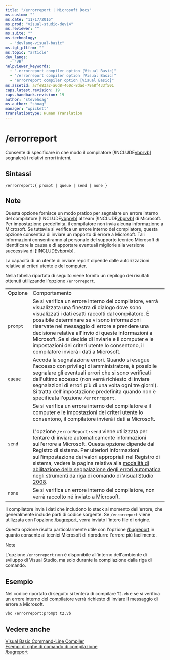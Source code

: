 ```yaml
---
title: "/errorreport | Microsoft Docs"
ms.custom: ""
ms.date: "11/17/2016"
ms.prod: "visual-studio-dev14"
ms.reviewer: ""
ms.suite: ""
ms.technology: 
  - "devlang-visual-basic"
ms.tgt_pltfrm: ""
ms.topic: "article"
dev_langs: 
  - "VB"
helpviewer_keywords: 
  - "-errorreport compiler option [Visual Basic]"
  - "/errorreport compiler option [Visual Basic]"
  - "errorreport compiler option [Visual Basic]"
ms.assetid: a7fe83a2-a6d8-460c-8dad-79a8f433f501
caps.latest.revision: 19
caps.handback.revision: 19
author: "stevehoag"
ms.author: "shoag"
manager: "wpickett"
translationtype: Human Translation
---
```

# /errorreport
Consente di specificare in che modo il compilatore [!INCLUDE[vbprvb](../../../csharp/programming-guide/concepts/linq/includes/vbprvb_md.md)] segnalerà i relativi errori interni.  
  
## Sintassi  
  
```  
/errorreport:{ prompt | queue | send | none }  
```  
  
## Note  
 Questa opzione fornisce un modo pratico per segnalare un errore interno del compilatore [!INCLUDE[vbprvb](../../../csharp/programming-guide/concepts/linq/includes/vbprvb_md.md)] al team [!INCLUDE[vbprvb](../../../csharp/programming-guide/concepts/linq/includes/vbprvb_md.md)] di Microsoft.  Per impostazione predefinita, il compilatore non invia alcuna informazione a Microsoft.  Se tuttavia si verifica un errore interno del compilatore, questa opzione consentirà di inviare un rapporto di errore a Microsoft.  Tali informazioni consentiranno al personale del supporto tecnico Microsoft di identificare la causa e di apportare eventuali migliorie alla versione successiva di [!INCLUDE[vbprvb](../../../csharp/programming-guide/concepts/linq/includes/vbprvb_md.md)].  
  
 La capacità di un utente di inviare report dipende dalle autorizzazioni relative ai criteri utente e del computer.  
  
 Nella tabella riportata di seguito viene fornito un riepilogo dei risultati ottenuti utilizzando l'opzione `/errorreport`.  
  
|||  
|-|-|  
|Opzione|Comportamento|  
|`prompt`|Se si verifica un errore interno del compilatore, verrà visualizzata una finestra di dialogo dove sono visualizzati i dati esatti raccolti dal compilatore.  È possibile determinare se vi sono informazioni riservate nel messaggio di errore e prendere una decisione relativa all'invio di queste informazioni a Microsoft.  Se si decide di inviarle e il computer e le impostazioni dei criteri utente lo consentono, il compilatore invierà i dati a Microsoft.|  
|`queue`|Accoda la segnalazione errori.  Quando si esegue l'accesso con privilegi di amministratore, è possibile segnalare gli eventuali errori che si sono verificati dall'ultimo accesso \(non verrà richiesto di inviare segnalazioni di errori più di una volta ogni tre giorni\).  Si tratta dell'impostazione predefinita quando non è specificata l'opzione `/errorreport`.|  
|`send`|Se si verifica un errore interno del compilatore e il computer e le impostazioni dei criteri utente lo consentono, il compilatore invierà i dati a Microsoft.<br /><br /> L'opzione `/errorReport:send` viene utilizzata per tentare di inviare automaticamente informazioni sull'errore a Microsoft.  Questa opzione dipende dal Registro di sistema.  Per ulteriori informazioni sull'impostazione dei valori appropriati nel Registro di sistema, vedere la pagina relativa alla [modalità di abilitazione della segnalazione degli errori automatica negli strumenti da riga di comando di Visual Studio 2008](http://go.microsoft.com/fwlink/?LinkID=184695).|  
|`none`|Se si verifica un errore interno del compilatore, non verrà raccolto né inviato a Microsoft.|  
  
 Il compilatore invia i dati che includono lo stack al momento dell'errore, che generalmente include parti di codice sorgente.  Se `/errorreport` viene utilizzata con l'opzione [\/bugreport](../../../visual-basic/reference/command-line-compiler/bugreport.md), verrà inviato l'intero file di origine.  
  
 Questa opzione risulta particolarmente utile con l'opzione [\/bugreport](../../../visual-basic/reference/command-line-compiler/bugreport.md) in quanto consente ai tecnici Microsoft di riprodurre l'errore più facilmente.  
  
> [!NOTE]
>  L'opzione `/errorreport` non è disponibile all'interno dell'ambiente di sviluppo di Visual Studio, ma solo durante la compilazione dalla riga di comando.  
  
## Esempio  
 Nel codice riportato di seguito si tenterà di compilare `T2.vb` e se si verifica un errore interno del compilatore verrà richiesto di inviare il messaggio di errore a Microsoft.  
  
```  
vbc /errorreport:prompt t2.vb  
```  
  
## Vedere anche  
 [Visual Basic Command\-Line Compiler](../../../visual-basic/reference/command-line-compiler/index.md)   
 [Esempi di righe di comando di compilazione](../../../visual-basic/reference/command-line-compiler/sample-compilation-command-lines.md)   
 [\/bugreport](../../../visual-basic/reference/command-line-compiler/bugreport.md)